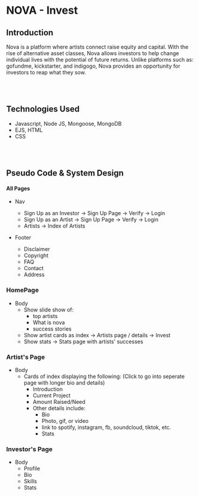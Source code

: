 # NOVA - Invest

## Introduction
Nova is a platform where artists connect raise equity and capital. With the rise of alternative asset classes, Nova allows investors to help change individual lives with the potential of future returns. Unlike platforms such as: gofundme, kickstarter, and indigogo, Nova provides an opportunity for investors to reap what they sow.

<br>
<br>

## Technologies Used
- Javascript, Node JS, Mongoose, MongoDB
- EJS, HTML
- CSS

<br>
<br>

## Pseudo Code & System Design

#### All Pages
- Nav
    - Sign Up as an Investor -> Sign Up Page -> Verify -> Login
    - Sign Up as an Artist -> Sign Up Page -> Verify -> Login
    - Artists -> Index of Artists

- Footer
    - Disclaimer
    - Copyright
    - FAQ
    - Contact
    - Address

### HomePage
- Body
    - Show slide show of:
        - top artists
        - What is nova
        - success stories
    - Show artist cards as index -> Artists page / details -> Invest
    - Show stats -> Stats page with artists' successes

### Artist's Page
- Body
    - Cards of index displaying the following: (Click to go into seperate page with longer bio and details)
        - Introduction 
        - Current Project 
        - Amount Raised/Need
        - Other details include:
            - Bio
            - Photo, gif, or video
            - link to spotify, instagram, fb, soundcloud, tiktok, etc.
            - Stats

### Investor's Page
- Body
    - Profile
    - Bio
    - Skills
    - Stats